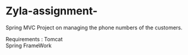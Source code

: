 # Zyla-assignment-

Spring MVC Project on managing the phone numbers of the customers. 

Requirements :
Tomcat<br/> 
Spring FrameWork

